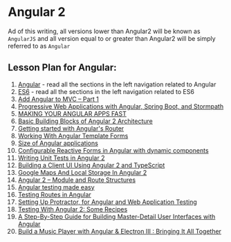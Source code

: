 # Angular 2

Ad of this writing, all versions lower than Angular2 will be known as `AngularJS` and all version equal to or greater than Angular2 will be simply referred to as `Angular`

## Lesson Plan for Angular:

1. [Angular](http://learnangular2.com/why-angular2) - read all the sections in the left navigation related to Angular
1. [ES6](http://learnangular2.com/es6/) - read all the sections in the left navigation related to ES6
1. [Add Angular to MVC – Part 1](http://blogs.pdsa.com/post/2017/03/01/add-angular-to-mvc-part-1.aspx)
1. [Progressive Web Applications with Angular, Spring Boot, and Stormpath](https://stormpath.com/blog/progressive-web-applications-angular-spring-boot-stormpath)
1. [MAKING YOUR ANGULAR APPS FAST](https://blog.thoughtram.io/angular/2017/02/02/making-your-angular-app-fast.html)
1. [Basic Building Blocks of Angular 2 Architecture](https://dzone.com/articles/components-of-angular2-architecture)
1. [Getting started with Angular's Router](https://toddmotto.com/angular-component-router)
1. [Working With Angular Template Forms](https://dzone.com/articles/working-with-angular-template-forms)
1. [Size of Angular applications](http://www.syntaxsuccess.com/viewarticle/size-of-angular-applications)
1. [Configurable Reactive Forms in Angular with dynamic components](https://toddmotto.com/angular-dynamic-components-forms)
1. [Writing Unit Tests in Angular 2](http://www.discoversdk.com/blog/writing-unit-tests-in-angular-2)
1. [Building a Client UI Using Angular 2 and TypeScript](https://dzone.com/articles/the-modern-application-stack-part-4-building-a-cli-1)
1. [Google Maps And Local Storage In Angular 2](http://www.c-sharpcorner.com/article/google-map-and-local-storage-in-angular-2/)
1. [Angular 2 – Module and Route Structures](http://jsdiaries.com/2017/01/16/angular-2-module-and-routes-structure)
1. [Angular testing made easy](https://medium.com/claritydesignsystem/angular-testing-made-easy-4e11f6044129#.xze6qqy6b)
1. [Testing Routes in Angular](https://semaphoreci.com/community/tutorials/testing-routes-in-angular-2)
1. [Setting Up Protractor, for Angular and Web Application Testing](https://dzone.com/articles/rapid-fire-protractor-quiz)
1. [Testing With Angular 2: Some Recipes](https://dzone.com/articles/talk-testing-with-angular-some-recipes)
1. [A Step-By-Step Guide for Building Master-Detail User Interfaces with Angular](http://developer.telerik.com/content-types/tutorials/step-step-guide-building-master-detail-user-interfaces-angular/)
1. [Build a Music Player with Angular & Electron III : Bringing It All Together](https://scotch.io/tutorials/build-a-music-player-with-angular-electron-iii-bringing-it-all-together)

